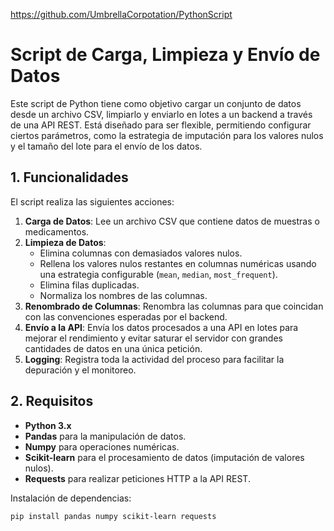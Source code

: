https://github.com/UmbrellaCorpotation/PythonScript
# Script de Carga, Limpieza y Envío de Datos

Este script de Python tiene como objetivo cargar un conjunto de datos desde un archivo CSV, limpiarlo y enviarlo en lotes a un backend a través de una API REST. Está diseñado para ser flexible, permitiendo configurar ciertos parámetros, como la estrategia de imputación para los valores nulos y el tamaño del lote para el envío de los datos.

## 1. Funcionalidades

El script realiza las siguientes acciones:

1. **Carga de Datos**: Lee un archivo CSV que contiene datos de muestras o medicamentos.
2. **Limpieza de Datos**:
   - Elimina columnas con demasiados valores nulos.
   - Rellena los valores nulos restantes en columnas numéricas usando una estrategia configurable (`mean`, `median`, `most_frequent`).
   - Elimina filas duplicadas.
   - Normaliza los nombres de las columnas.
3. **Renombrado de Columnas**: Renombra las columnas para que coincidan con las convenciones esperadas por el backend.
4. **Envío a la API**: Envía los datos procesados a una API en lotes para mejorar el rendimiento y evitar saturar el servidor con grandes cantidades de datos en una única petición.
5. **Logging**: Registra toda la actividad del proceso para facilitar la depuración y el monitoreo.

## 2. Requisitos

- **Python 3.x**
- **Pandas** para la manipulación de datos.
- **Numpy** para operaciones numéricas.
- **Scikit-learn** para el procesamiento de datos (imputación de valores nulos).
- **Requests** para realizar peticiones HTTP a la API REST.

Instalación de dependencias:

```bash
pip install pandas numpy scikit-learn requests
